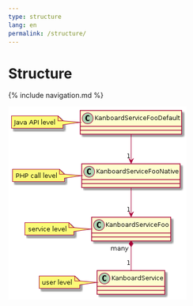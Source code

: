 ```yaml
---
type: structure
lang: en
permalink: /structure/
---
```


# Structure

{% include navigation.md %}

![Structure](structure.png)
